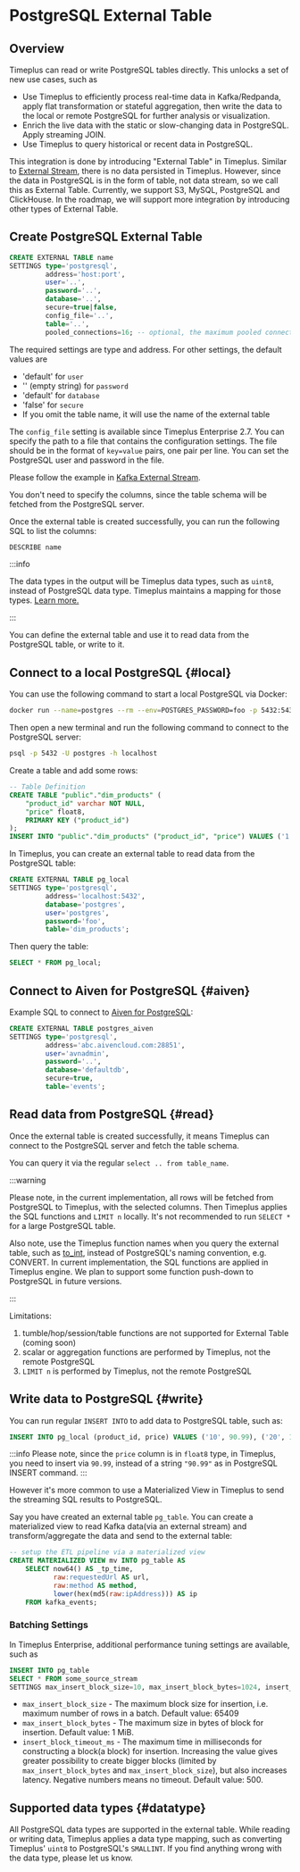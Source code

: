 # PostgreSQL External Table

## Overview 

Timeplus can read or write PostgreSQL tables directly. This unlocks a set of new use cases, such as

- Use Timeplus to efficiently process real-time data in Kafka/Redpanda, apply flat transformation or stateful aggregation, then write the data to the local or remote PostgreSQL for further analysis or visualization.
- Enrich the live data with the static or slow-changing data in PostgreSQL. Apply streaming JOIN.
- Use Timeplus to query historical or recent data in PostgreSQL.

This integration is done by introducing "External Table" in Timeplus. Similar to [External Stream](/external-stream), there is no data persisted in Timeplus. However, since the data in PostgreSQL is in the form of table, not data stream, so we call this as External Table. Currently, we support S3, MySQL, PostgreSQL and ClickHouse. In the roadmap, we will support more integration by introducing other types of External Table.

## Create PostgreSQL External Table

```sql
CREATE EXTERNAL TABLE name
SETTINGS type='postgresql',
         address='host:port',
         user='..',
         password='..',
         database='..',
         secure=true|false,
         config_file='..',
         table='..',
         pooled_connections=16; -- optional, the maximum pooled connections to the database. Default 16.
```

The required settings are type and address. For other settings, the default values are

- 'default' for `user`
- '' (empty string) for `password`
- 'default' for `database`
- 'false' for `secure`
- If you omit the table name, it will use the name of the external table

The `config_file` setting is available since Timeplus Enterprise 2.7. You can specify the path to a file that contains the configuration settings. The file should be in the format of `key=value` pairs, one pair per line. You can set the PostgreSQL user and password in the file.

Please follow the example in [Kafka External Stream](/proton-kafka#config_file).

You don't need to specify the columns, since the table schema will be fetched from the PostgreSQL server.

Once the external table is created successfully, you can run the following SQL to list the columns:

```sql
DESCRIBE name
```

:::info

The data types in the output will be Timeplus data types, such as `uint8`, instead of PostgreSQL data type. Timeplus maintains a mapping for those types. [Learn more.](#datatype)

:::

You can define the external table and use it to read data from the PostgreSQL table, or write to it.

## Connect to a local PostgreSQL {#local}

You can use the following command to start a local PostgreSQL via Docker:
```bash
docker run --name=postgres --rm --env=POSTGRES_PASSWORD=foo -p 5432:5432 postgres:latest -c log_statement=all
```

Then open a new terminal and run the following command to connect to the PostgreSQL server:
```bash
psql -p 5432 -U postgres -h localhost
```
Create a table and add some rows:
```sql
-- Table Definition
CREATE TABLE "public"."dim_products" (
    "product_id" varchar NOT NULL,
    "price" float8,
    PRIMARY KEY ("product_id")
);
INSERT INTO "public"."dim_products" ("product_id", "price") VALUES ('1', '10.99'), ('2', '19.99'), ('3', '29.99');
```

In Timeplus, you can create an external table to read data from the PostgreSQL table:
```sql
CREATE EXTERNAL TABLE pg_local
SETTINGS type='postgresql',
         address='localhost:5432',
         database='postgres',
         user='postgres',
         password='foo',
         table='dim_products';
```
Then query the table:
```sql
SELECT * FROM pg_local;
```

## Connect to Aiven for PostgreSQL {#aiven}

Example SQL to connect to [Aiven for PostgreSQL](https://aiven.io/docs/products/postgresql/get-started):

```sql
CREATE EXTERNAL TABLE postgres_aiven
SETTINGS type='postgresql',
         address='abc.aivencloud.com:28851',
         user='avnadmin',
         password='..',
         database='defaultdb',
         secure=true,
         table='events';
```

## Read data from PostgreSQL {#read}

Once the external table is created successfully, it means Timeplus can connect to the PostgreSQL server and fetch the table schema.

You can query it via the regular `select .. from table_name`.

:::warning

Please note, in the current implementation, all rows will be fetched from PostgreSQL to Timeplus, with the selected columns. Then Timeplus applies the SQL functions and `LIMIT n` locally. It's not recommended to run `SELECT *` for a large PostgreSQL table.

Also note, use the Timeplus function names when you query the external table, such as [to_int](/functions_for_type#to_int), instead of PostgreSQL's naming convention, e.g. CONVERT. In current implementation, the SQL functions are applied in Timeplus engine. We plan to support some function push-down to PostgreSQL in future versions.

:::

Limitations:

1. tumble/hop/session/table functions are not supported for External Table (coming soon)
2. scalar or aggregation functions are performed by Timeplus, not the remote PostgreSQL
3. `LIMIT n` is performed by Timeplus, not the remote PostgreSQL

## Write data to PostgreSQL {#write}

You can run regular `INSERT INTO` to add data to PostgreSQL table, such as:

```sql
INSERT INTO pg_local (product_id, price) VALUES ('10', 90.99), ('20', 199.99);
```
:::info
Please note, since the `price` column is in `float8` type, in Timeplus, you need to insert via `90.99`, instead of a string `"90.99"` as in PostgreSQL INSERT command.
:::

However it's more common to use a Materialized View in Timeplus to send the streaming SQL results to PostgreSQL.

Say you have created an external table `pg_table`. You can create a materialized view to read Kafka data(via an external stream) and transform/aggregate the data and send to the external table:

```sql
-- setup the ETL pipeline via a materialized view
CREATE MATERIALIZED VIEW mv INTO pg_table AS
    SELECT now64() AS _tp_time,
           raw:requestedUrl AS url,
           raw:method AS method,
           lower(hex(md5(raw:ipAddress))) AS ip
    FROM kafka_events;
```

### Batching Settings
In Timeplus Enterprise, additional performance tuning settings are available, such as
```sql
INSERT INTO pg_table
SELECT * FROM some_source_stream
SETTINGS max_insert_block_size=10, max_insert_block_bytes=1024, insert_block_timeout_ms = 100;
```

* `max_insert_block_size` - The maximum block size for insertion, i.e. maximum number of rows in a batch. Default value: 65409
* `max_insert_block_bytes` - The maximum size in bytes of block for insertion. Default value: 1 MiB.
* `insert_block_timeout_ms` - The maximum time in milliseconds for constructing a block(a block) for insertion. Increasing the value gives greater possibility to create bigger blocks (limited by `max_insert_block_bytes` and `max_insert_block_size`), but also increases latency. Negative numbers means no timeout. Default value: 500.

## Supported data types {#datatype}

All PostgreSQL data types are supported in the external table. While reading or writing data, Timeplus applies a data type mapping, such as converting Timeplus' `uint8` to PostgreSQL's `SMALLINT`. If you find anything wrong with the data type, please let us know.
